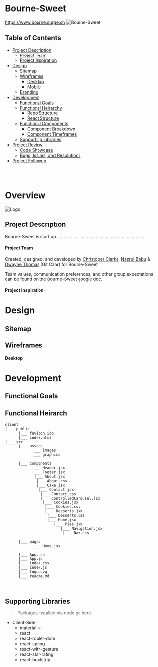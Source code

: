 # Bourne-Sweet
https://www.bourne.surge.sh
![Bourne-Sweet](https://images.unsplash.com/photo-1488474229303-56bb637803f2?ixlib=rb-1.2.1&ixid=eyJhcHBfaWQiOjEyMDd9&auto=format&fit=crop&w=1050&q=80)
<p style="text-align: center;"><em></em></p>

## Table of Contents
- [Project Description](#project-description)
  - [Project Team](#project-team)
  - [Project Inspiration](#project-inspiration)
- [Design](#design)
  - [Sitemap](#sitemap)
  - [Wireframes](#wireframes)
    - [Desktop](#desktop)
    - [Mobile](#mobile)
  - [Branding](#branding)
- [Development](#development)
  - [Functional Goals](#functional-goals)
  - [Functional Heirarchy](#functional-heirarchy)
    - [Repo Structure](#repo-structure)
    - [React Structure](#react-structure)
  - [Functional Components](#functional-components)
    - [Component Breakdown](#component-breakdown)
    - [Component Timeframes](#component-timeframes)
  - [Supporting Libraries](#supporting-libraries)
- [Project Review](#project-review)
  - [Code Showcase](#code-showcase)
  - [Bugs, Issues, and Resolutions](#issues-&-resolutions)
- [Project Followup](#project-followup)

<br>
<br>

# Overview

![Logo](https://imgur.com/OdED2tB.png)
## Project Description
Bourne-Sweet is start up ......................................................................


#### Project Team
Created, designed, and developed by [Christoper Clarke](https://github.com/chrisclarkedev), [Nazrul Babu](https://github.com/n95babu) & [Dwayne Thomas](https://github.com/Wiz34) (Git Czar) for Bourne-Sweet

Team values, communication preferences, and other group expectations can be found on the [Bourne-Sweet google doc](https://docs.google.com/document/d/1nJU-6l4PqkGU3TADNkUl7IXFQPWu7G3SJJH43KJjwBw/edit).

#### Project Inspiration


# Design

## Sitemap


## Wireframes

#### Desktop 


# Development


## Functional Goals


## Functional Heirarch

```
client
|___ public
      |___ favicon.ico
      |___ index.html
|___ src
      |___ assets
            |___ images
            |___ graphics
            
      |___ components
            |___ Header.jsx
            |___ Footer.jsx
             |___ About.jsx
              |___ About.css
              |___ Cake.jsx
               |___ Contact.jsx
                |___ Contact.css
                |___ ControlledCarousel.jsx
                 |___ Cookies.jsx
                  |___ Cookies.css
                  |___ Desserts.jsx
                   |___ Desserts.css
                   |___ Home.jsx
                      |___ Pies.jsx
                         |___ Navigation.jsx
                          |___ Nav.css

      |___ pages
            |___ Home.jsx

      |___ App.css
      |___ App.js
      |___ index.css
      |___ index.js
      |___ logo.svg
      |___ readme.md
```


<br>

## Supporting Libraries

> Packages installed via node go here.


* Client-Side
  * material-ui
  * react
  * react-router-dom
  * react-spring
  * react-with-gesture
  * react-star-rating
  * react-bootstrip
  

<br>
<br>


